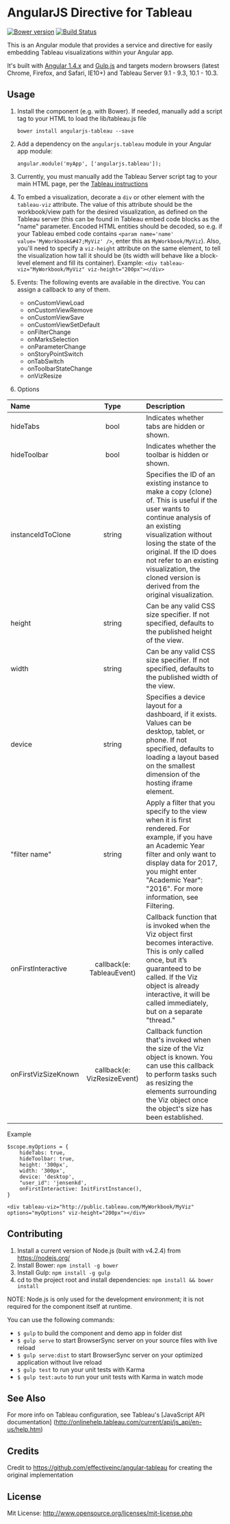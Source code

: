 # AngularJS Directive for Tableau

[![Bower version](https://badge.fury.io/bo/angularjs-tableau.svg)](https://badge.fury.io/bo/angularjs-tableau)
[![Build Status](https://travis-ci.org/jensenkd/angularjs-tableau.svg?branch=master)](https://travis-ci.org/jensenkd/angularjs-tableau)

This is an Angular module that provides a service and directive for easily embedding Tableau visualizations within
your Angular app.

It's built with [Angular 1.4.x](https://angularjs.org) and [Gulp.js](http://gulpjs.com) and targets modern browsers 
(latest Chrome, Firefox, and Safari, IE10+) and Tableau Server 9.1 - 9.3, 10.1 - 10.3.

## Usage

1. Install the component (e.g. with Bower). If needed, manually add a script tag to your HTML to load the 
  lib/tableau.js file
  
      ````
      bower install angularjs-tableau --save
      ````
  
2. Add a dependency on the `angularjs.tableau` module in your Angular app module:

      ````
      angular.module('myApp', ['angularjs.tableau']);
      ````

3. Currently, you must manually add the Tableau Server script tag to your main HTML page, per the 
  [Tableau instructions](http://onlinehelp.tableau.com/current/api/js_api/en-us/JavaScriptAPI/js_api_concepts_get_API.htm) 
  
4. To embed a visualization, decorate a `div` or other element with the `tableau-viz` attribute. The value of
  this attribute should be the workbook/view path for the desired visualization, as defined on the Tableau server
  (this can be found in Tableau embed code blocks as the "name" parameter. Encoded HTML entities should be decoded, 
  so e.g. if your Tableau embed code contains `<param name='name' value='MyWorkbook&#47;MyViz' />`, enter this as
  `MyWorkbook/MyViz`). Also, you'll need to specify a `viz-height` attribute on the same element, to tell the 
  visualization how tall it should be (its width will behave like a block-level element and fill its container).
  Example:
    `<div tableau-viz="MyWorkbook/MyViz" viz-height="200px"></div>`
    
5. Events:
The following events are available in the directive.  You can assign a callback to any of them.
    - onCustomViewLoad
    - onCustomViewRemove
    - onCustomViewSave
    - onCustomViewSetDefault
    - onFilterChange
    - onMarksSelection
    - onParameterChange
    - onStoryPointSwitch
    - onTabSwitch
    - onToolbarStateChange
    - onVizResize

6. Options

| Name   |      Type      |  Description |
|:----------|:-------------:|:------|
| hideTabs |  bool | Indicates whether tabs are hidden or shown. |
| hideToolbar |    bool   |   Indicates whether the toolbar is hidden or shown. |
| instanceIdToClone | string | Specifies the ID of an existing instance to make a copy (clone) of. This is useful if the user wants to continue analysis of an existing visualization without losing the state of the original. If the ID does not refer to an existing visualization, the cloned version is derived from the original visualization. |
| height | string | Can be any valid CSS size specifier. If not specified, defaults to the published height of the view. |
| width | string | Can be any valid CSS size specifier. If not specified, defaults to the published width of the view. |
| device | string | Specifies a device layout for a dashboard, if it exists. Values can be desktop, tablet, or phone. If not specified, defaults to loading a layout based on the smallest dimension of the hosting iframe element. |
| "filter name" | string | Apply a filter that you specify to the view when it is first rendered. For example, if you have an Academic Year filter and only want to display data for 2017, you might enter "Academic Year": "2016". For more information, see Filtering. |
| onFirstInteractive | callback(e: TableauEvent) | Callback function that is invoked when the Viz object first becomes interactive. This is only called once, but it’s guaranteed to be called. If the Viz object is already interactive, it will be called immediately, but on a separate "thread." |
| onFirstVizSizeKnown | callback(e: VizResizeEvent) | Callback function that's invoked when the size of the Viz object is known. You can use this callback to perform tasks such as resizing the elements surrounding the Viz object once the object's size has been established. |

Example
````
$scope.myOptions = { 
    hideTabs: true, 
    hideToolbar: true,
    height: '300px',
    width: '300px',
    device: 'desktop',
    "user_id": 'jensenkd',
    onFirstInteractive: InitFirstInstance(),
}
````
 `<div tableau-viz="http://public.tableau.com/MyWorkbook/MyViz" options="myOptions" viz-height="200px"></div>`

## Contributing

1. Install a current version of Node.js (built with v4.2.4) from https://nodejs.org/
2. Install Bower: `npm install -g bower`
3. Install Gulp: `npm install -g gulp`
4. cd to the project root and install dependencies: `npm install && bower install`

NOTE: Node.js is only used for the development environment; it is not required for the component itself at runtime.

You can use the following commands:

- `$ gulp` to build the component and demo app in folder dist
- `$ gulp serve` to start BrowserSync server on your source files with live reload
- `$ gulp serve:dist` to start BrowserSync server on your optimized application without live reload
- `$ gulp test` to run your unit tests with Karma
- `$ gulp test:auto` to run your unit tests with Karma in watch mode

## See Also

For more info on Tableau configuration, see Tableau's [JavaScript API documentation]
(http://onlinehelp.tableau.com/current/api/js_api/en-us/help.htm)

## Credits

Credit to https://github.com/effectiveinc/angular-tableau for creating the original implementation

## License

Mit License: http://www.opensource.org/licenses/mit-license.php
